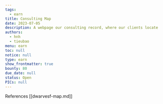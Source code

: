 ```yaml
---
tags: 
  - earn
title: Consulting Map
date: 2023-07-05
description: A webpage our consulting record, where our clients locate
authors: 
  - hnh
  - tieubao
menu: earn
toc: null
notice: null
type: earn
show_frontmatter: true
bounty: 80
due_date: null
status: Open
PICs: null
---
```


References [[dwarvesf-map.md]]
